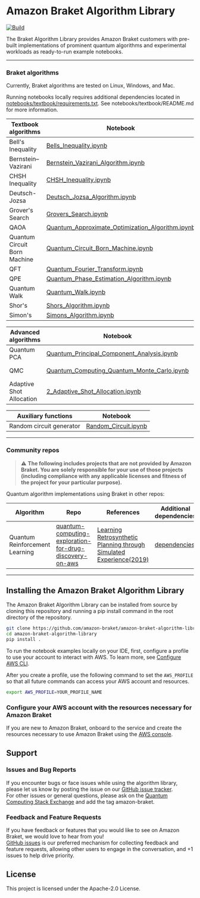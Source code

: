 # Amazon Braket Algorithm Library
[![Build](https://github.com/amazon-braket/amazon-braket-algorithm-library/actions/workflows/python-package.yml/badge.svg?branch=main)](https://github.com/amazon-braket/amazon-braket-algorithm-library/actions/workflows/python-package.yml)

The Braket Algorithm Library provides Amazon Braket customers with pre-built implementations of prominent quantum algorithms and experimental workloads as ready-to-run example notebooks.

---
### Braket algorithms

Currently, Braket algorithms are tested on Linux, Windows, and Mac.

Running notebooks locally requires additional dependencies located in [notebooks/textbook/requirements.txt](https://github.com/amazon-braket/amazon-braket-algorithm-library/blob/main/notebooks/textbook/requirements.txt). See notebooks/textbook/README.md for more information.

| Textbook algorithms | Notebook | References | 
| ----- | ----- | ----- |
| Bell's Inequality     | [Bells_Inequality.ipynb](notebooks/textbook/Bells_Inequality.ipynb)     | [Bell1964](https://journals.aps.org/ppf/abstract/10.1103/PhysicsPhysiqueFizika.1.195), [Greenberger1990](https://doi.org/10.1119/1.16243)     |
| Bernstein–Vazirani | [Bernstein_Vazirani_Algorithm.ipynb](notebooks/textbook/Bernstein_Vazirani_Algorithm.ipynb) | [Bernstein1997](https://epubs.siam.org/doi/10.1137/S0097539796300921) |
| CHSH Inequality | [CHSH_Inequality.ipynb](notebooks/textbook/CHSH_Inequality.ipynb) | [Clauser1970](https://journals.aps.org/prl/abstract/10.1103/PhysRevLett.23.880) |
| Deutsch-Jozsa | [Deutsch_Jozsa_Algorithm.ipynb](notebooks/textbook/Deutsch_Jozsa_Algorithm.ipynb) | [Deutsch1992](https://royalsocietypublishing.org/doi/10.1098/rspa.1992.0167) |
| Grover's Search | [Grovers_Search.ipynb](notebooks/textbook/Grovers_Search.ipynb) | [Figgatt2017](https://www.nature.com/articles/s41467-017-01904-7), [Baker2019](https://arxiv.org/abs/1904.01671) |
| QAOA | [Quantum_Approximate_Optimization_Algorithm.ipynb](notebooks/textbook/Quantum_Approximate_Optimization_Algorithm.ipynb) | [Farhi2014](https://arxiv.org/abs/1411.4028) |
| Quantum Circuit Born Machine | [Quantum_Circuit_Born_Machine.ipynb](notebooks/textbook/Quantum_Circuit_Born_Machine.ipynb) | [Benedetti2019](https://www.nature.com/articles/s41534-019-0157-8),  [Liu2018](https://journals.aps.org/pra/abstract/10.1103/PhysRevA.98.062324) | 
| QFT | [Quantum_Fourier_Transform.ipynb](notebooks/textbook/Quantum_Fourier_Transform.ipynb) | [Coppersmith2002](https://arxiv.org/abs/quant-ph/0201067) | 
| QPE | [Quantum_Phase_Estimation_Algorithm.ipynb](notebooks/textbook/Quantum_Phase_Estimation_Algorithm.ipynb) | [Kitaev1995](https://arxiv.org/abs/quant-ph/9511026) |
| Quantum Walk | [Quantum_Walk.ipynb](notebooks/textbook/Quantum_Walk.ipynb) | [Childs2002](https://arxiv.org/abs/quant-ph/0209131) |
|Shor's| [Shors_Algorithm.ipynb](notebooks/textbook/Shors_Algorithm.ipynb) | [Shor1998](https://arxiv.org/abs/quant-ph/9508027) |
| Simon's | [Simons_Algorithm.ipynb](notebooks/textbook/Simons_Algorithm.ipynb) | [Simon1997](https://epubs.siam.org/doi/10.1137/S0097539796298637) |


| Advanced algorithms | Notebook | References |
| ----- | ----- | ----- |
| Quantum PCA | [Quantum_Principal_Component_Analysis.ipynb](notebooks/advanced_algorithms/Quantum_Principal_Component_Analysis.ipynb) | [He2022](https://ieeexplore.ieee.org/document/9669030) |
| QMC | [Quantum_Computing_Quantum_Monte_Carlo.ipynb](notebooks/advanced_algorithms/Quantum_Computing_Quantum_Monte_Carlo.ipynb) | [Motta2018](https://wires.onlinelibrary.wiley.com/doi/10.1002/wcms.1364), [Peruzzo2014](https://www.nature.com/articles/ncomms5213) |
| Adaptive Shot Allocation | [2_Adaptive_Shot_Allocation.ipynb](notebooks/advanced_algorithms/adaptive_shot_allocation/2_Adaptive_Shot_Allocation.ipynb) | [Shlosberg2023](https://doi.org/10.22331/q-2023-01-26-906) |


| Auxiliary functions | Notebook |
| ----- | ----- |
| Random circuit generator | [Random_Circuit.ipynb](notebooks/auxiliary_functions/Random_Circuit.ipynb) |

---
### Community repos

> :warning: **The following includes projects that are not provided by Amazon Braket. You are solely responsible for your use of those projects (including compliance with any applicable licenses and fitness of the project for your particular purpose).**

Quantum algorithm implementations using Braket in other repos:

| Algorithm | Repo | References | Additional dependencies |
| ----- | ----- | ----- | ----- |
| Quantum Reinforcement Learning | [quantum-computing-exploration-for-drug-discovery-on-aws](https://github.com/awslabs/quantum-computing-exploration-for-drug-discovery-on-aws)| [Learning Retrosynthetic Planning through Simulated Experience(2019)](https://pubs.acs.org/doi/10.1021/acscentsci.9b00055) | [dependencies](https://github.com/awslabs/quantum-computing-exploration-for-drug-discovery-on-aws/blob/main/source/src/notebook/healthcare-and-life-sciences/d-1-retrosynthetic-planning-quantum-reinforcement-learning/requirements.txt)

[comment]: <> (If you wish to highlight your implementation,  append the following content in a new line to the table above : | <Name> | <link to github repo> | <published reference> | <list of required packages on top of what is listed in amazon-braket-algorithm-library setup.py> |)

---
## <a name="install">Installing the Amazon Braket Algorithm Library</a>
The Amazon Braket Algorithm Library can be installed from source by cloning this repository and running a pip install command in the root directory of the repository.

```bash
git clone https://github.com/amazon-braket/amazon-braket-algorithm-library.git
cd amazon-braket-algorithm-library
pip install .
```

To run the notebook examples locally on your IDE, first, configure a profile to use your account to interact with AWS. To learn more, see [Configure AWS CLI](https://docs.aws.amazon.com/cli/latest/userguide/cli-chap-configure.html).

After you create a profile, use the following command to set the `AWS_PROFILE` so that all future commands can access your AWS account and resources.

```bash
export AWS_PROFILE=YOUR_PROFILE_NAME
```

### Configure your AWS account with the resources necessary for Amazon Braket
If you are new to Amazon Braket, onboard to the service and create the resources necessary to use Amazon Braket using the [AWS console](https://console.aws.amazon.com/braket/home ).


## Support

### Issues and Bug Reports

If you encounter bugs or face issues while using the algorithm library, please let us know by posting 
the issue on our [GitHub issue tracker](https://github.com/amazon-braket/amazon-braket-algorithm-library/issues).  
For other issues or general questions, please ask on the [Quantum Computing Stack Exchange](https://quantumcomputing.stackexchange.com/questions/ask) and add the tag amazon-braket.

### Feedback and Feature Requests

If you have feedback or features that you would like to see on Amazon Braket, we would love to hear from you!  
[GitHub issues](https://github.com/amazon-braket/amazon-braket-algorithm-library/issues) is our preferred mechanism for collecting feedback and feature requests, allowing other users 
to engage in the conversation, and +1 issues to help drive priority. 


## License
This project is licensed under the Apache-2.0 License.
